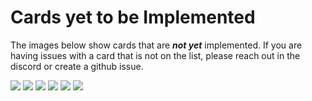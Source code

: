 # Cards yet to be Implemented
The images below show cards that are _**not yet**_ implemented. If you are having issues with a card that is not on the list, please reach out in the discord or create a github issue.

![](./3468546373.webp)
![](./3671559022.webp)
![](./5896817672.webp)
![](./6911505367.webp)
![](./7270736993.webp)
![](./8080818347.webp)
